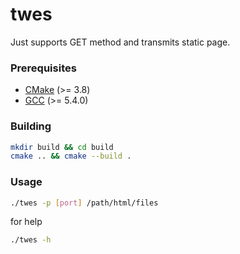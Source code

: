 # twes
Just supports GET method and transmits static page. 
### Prerequisites
+ [CMake](http://www.cmake.org "CMake project page") (>= 3.8)
+ [GCC](http://gcc.gnu.org "GCC home") (>= 5.4.0)
### Building
```bash
mkdir build && cd build
cmake .. && cmake --build .
```
### Usage
```bash
./twes -p [port] /path/html/files
```
for help
```bash
./twes -h
```
